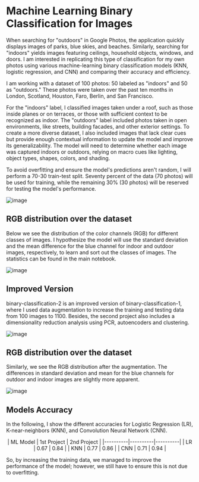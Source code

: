 # Machine Learning Binary Classification for Images

When searching for "outdoors" in Google Photos, the application quickly displays images of parks, blue skies, and beaches. Similarly, searching for "indoors" yields images featuring ceilings, household objects, windows, and doors. I am interested in replicating this type of classification for my own photos using various machine-learning binary classification models (KNN, logistic regression, and CNN) and comparing their accuracy and efficiency.

I am working with a dataset of 100 photos: 50 labeled as "indoors" and 50 as "outdoors." These photos were taken over the past ten months in London, Scotland, Houston, Faro, Berlin, and San Francisco.

For the "indoors" label, I classified images taken under a roof, such as those inside planes or on terraces, or those with sufficient context to be recognized as indoor. The "outdoors" label included photos taken in open environments, like streets, building facades, and other exterior settings. To create a more diverse dataset, I also included images that lack clear cues but provide enough contextual information to update the model and improve its generalizability. The model will need to determine whether each image was captured indoors or outdoors, relying on macro cues like lighting, object types, shapes, colors, and shading.

To avoid overfitting and ensure the model's predictions aren't random, I will perform a 70-30 train-test split. Seventy percent of the data (70 photos) will be used for training, while the remaining 30% (30 photos) will be reserved for testing the model's performance.

![image](https://github.com/user-attachments/assets/b1d64476-a9c6-410d-944f-55bcdb76b222)

## RGB distribution over the dataset
Below we see the distribution of the color channels (RGB) for different classes of images. I hypothesize the model will use the standard deviation and the mean difference for the blue channel for indoor and outdoor images, respectively, to learn and sort out the classes of images. The statistics can be found in the main notebook.

![image](https://github.com/user-attachments/assets/60d174d4-4679-491e-a0e9-a0cd8989115d)


## Improved Version

binary-classification-2 is an improved version of binary-classification-1, where I used data augmentation to increase the training and testing data from 100 images to 1100. Besides, the second project also includes a dimensionality reduction analysis using PCR, autoencoders and clustering.

![image](https://github.com/user-attachments/assets/d7feee81-8fa2-471c-be9a-c699a01f8df8)

## RGB distribution over the dataset
Similarly, we see the RGB distribution after the augmentation. The differences in standard deviation and mean for the blue channels for outdoor and indoor images are slightly more apparent.

![image](https://github.com/user-attachments/assets/c2c2a719-725c-44e3-acd0-93afd851ae4f)

## Models Accuracy
In the following, I show the different accuracies for Logistic Regression (LR), K-near-neighbors (KNN), and Convolution Neural Network (CNN).

<div align="center">
| ML Model   | 1st Project | 2nd Project |
|----------|----------|----------|
| LR   | 0.67 | 0.84  |
| KNN  | 0.77 | 0.86 |
| CNN  | 0.71 | 0.94 |
</div>

So, by increasing the training data, we managed to improve the performance of the model; however, we still have to ensure this is not due to overfitting.
